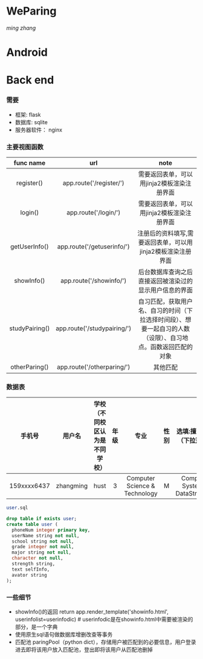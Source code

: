 # WeParing
*ming zhang*

# Android

# Back end
### 需要
- 框架: flask
- 数据库: sqlite
- 服务器软件： nginx

### 主要视图函数

| func name        | url           | note  |
|:-------------:|:-------------:|:-----:|
| register()      | app.route('/register/') | 需要返回表单，可以用jinja2模板渲染注册界面 |
|login() |app.route('/login/')| 需要返回表单，可以用jinja2模板渲染注册界面|
|getUserInfo()|app.route('/getuserinfo/') |注册后的资料填写,需要返回表单，可以用jinja2模板渲染注册界面|
|showInfo()|app.route('/showinfo/')| 后台数据库查询之后直接返回被渲染过的显示用户信息的界面 |
|studyPairing()| app.route('/studypairing/')| 自习匹配，获取用户名、自习的时间（下拉选择时间段）、想要一起自习的人数（设限）、自习地点。函数返回匹配的对象|
|otherParing()| app.route('/otherparing/')|其他匹配|

### 数据表

|手机号|用户名|学校（不同校区认为是不同学校）|年级|专业|性别|选填:擅长科目（下拉选择）|选填:个人信息|选填:头像|
|:-------------:|:-------------:|:-----:|:-----:|:-----:|:-----:|:-----:|:-----:|:-----:|
|159xxxx6437|zhangming|hust|3|Computer Science & Technology|M|Computer System & DataStructrue|interested in CS|/image/avator/zhangming.jpg|

```sql
user.sql

drop table if exists user;
create table user (
  phoneNum integer primary key,
  userName string not null,
  school string not null,
  grade integer not null,
  major string not null,
  character not null,
  strength string,
  text selfInfo,
  avator string
);
```

### 一些细节
- showInfo()的返回
	return app.render_template('showinfo.html', userinfolist=userinfodic) # userinfodic是在showinfo.html中需要被渲染的部分，是一个字典
- 使用原生sql语句做数据库增删改查等事务
- 匹配池 paringPool（python dict），存储用户被匹配到的必要信息，用户登录进去即将该用户放入匹配池，登出即将该用户从匹配池删掉

